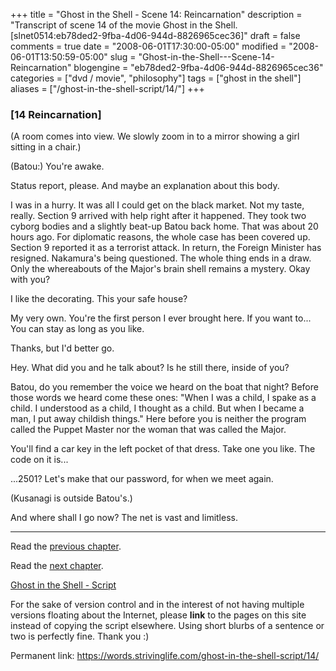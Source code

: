 +++
title = "Ghost in the Shell - Scene 14: Reincarnation"
description = "Transcript of scene 14 of the movie Ghost in the Shell. [slnet0514:eb78ded2-9fba-4d06-944d-8826965cec36]"
draft = false
comments = true
date = "2008-06-01T17:30:00-05:00"
modified = "2008-06-01T13:50:59-05:00"
slug = "Ghost-in-the-Shell---Scene-14-Reincarnation"
blogengine = "eb78ded2-9fba-4d06-944d-8826965cec36"
categories = ["dvd / movie", "philosophy"]
tags = ["ghost in the shell"]
aliases = ["/ghost-in-the-shell-script/14/"]
+++

<h3>[14 Reincarnation]</h3>
<p>
(A room comes into view. We slowly zoom in to a mirror showing a girl sitting in a chair.) 
</p>
<p>
(Batou:) You&#39;re awake. 
</p>
<p>
Status report, please. And maybe an explanation about this body. 
</p>
<p>
I was in a hurry. It was all I could get on the black market. Not my taste, really. Section 9 arrived with help right after it happened. They took two cyborg bodies and a slightly beat-up Batou back home. That was about 20 hours ago. For diplomatic reasons, the whole case has been covered up. Section 9 reported it as a terrorist attack. In return, the Foreign Minister has resigned. Nakamura&#39;s being questioned. The whole thing ends in a draw. Only the whereabouts of the Major&#39;s brain shell remains a mystery. Okay with you? 
</p>
<p>
I like the decorating. This your safe house? 
</p>
<p>
My very own. You&#39;re the first person I ever brought here. If you want to... You can stay as long as you like. 
</p>
<p>
Thanks, but I&#39;d better go. 
</p>
<p>
Hey. What did you and he talk about? Is he still there, inside of you? 
</p>
<p>
Batou, do you remember the voice we heard on the boat that night? Before those words we heard come these ones: &quot;When I was a child, I spake as a child. I understood as a child, I thought as a child. But when I became a man, I put away childish things.&quot; Here before you is neither the program called the Puppet Master nor the woman that was called the Major. 
</p>
<p>
You&#39;ll find a car key in the left pocket of that dress. Take one you like. The code on it is... 
</p>
<p>
...2501? Let&#39;s make that our password, for when we meet again. 
</p>
<p>
(Kusanagi is outside Batou&#39;s.) 
</p>
<p>
And where shall I go now? The net is vast and limitless. 
</p>
<hr />
<p>
Read the <a href="/ghost-in-the-shell-script/13/">previous chapter</a>. 
</p>
<p>
Read the <a href="/ghost-in-the-shell-script/15/">next chapter</a>. 
</p>
<p>
<a href="/ghost-in-the-shell-script/">Ghost in the Shell - Script</a> 
</p>
<div class="tip">
<p>
For the sake of version control and in the interest of not having multiple versions floating about the Internet, please <strong>link</strong> to the pages on this site instead of copying the script elsewhere. Using short blurbs of a sentence or two is perfectly fine. Thank you :) 
</p>
<p>
Permanent link: <a href="/ghost-in-the-shell-script/14/">https://words.strivinglife.com/ghost-in-the-shell-script/14/</a> 
</p>
</div>

